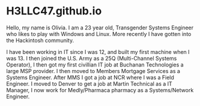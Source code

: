 # H3LLC47.github.io
Hello, my name is Olivia. I am a 23 year old, Transgender Systems Engineer who likes to play with Windows and Linux. More recently I have gotten into the Hackintosh community.

I have been working in IT since I was 12, and built my first machine when I was 13. I then joined the U.S. Army as a 25Q (Multi-Channel Systems Operator), I then got my first civillian IT job at Buchanan Technologies a large MSP provider. I then moved to Members Mortgage Services as a Systems Engineer. After MMS I got a job at NCR where I was a Field Engineer. I moved to Denver to get a job at Martin Technical as a IT Manager, I now work for Medly/Pharmaca pharmacy as a Systems/Network Engineer.
